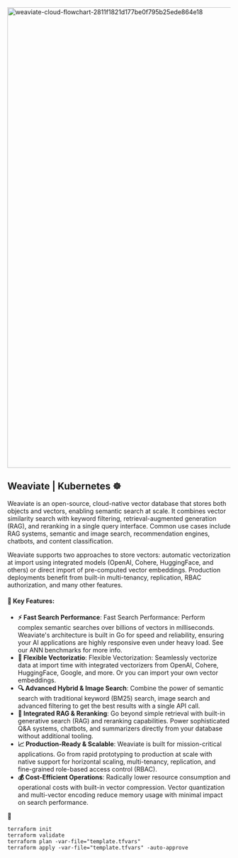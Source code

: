 <img width="2400" height="1040" alt="weaviate-cloud-flowchart-2811f1821d177be0f795b25ede864e18" src="https://github.com/user-attachments/assets/36e0230d-6c4a-4d52-ae5d-d1ed8123b01c" />


## Weaviate | Kubernetes ☸️
Weaviate is an open-source, cloud-native vector database that stores both objects and vectors, enabling semantic search at scale. It combines vector similarity search with keyword filtering, retrieval-augmented generation (RAG), and reranking in a single query interface. Common use cases include RAG systems, semantic and image search, recommendation engines, chatbots, and content classification.

Weaviate supports two approaches to store vectors: automatic vectorization at import using integrated models (OpenAI, Cohere, HuggingFace, and others) or direct import of pre-computed vector embeddings. Production deployments benefit from built-in multi-tenancy, replication, RBAC authorization, and many other features.


#### 🎯 Key Features:

- **⚡ Fast Search Performance**: Fast Search Performance: Perform complex semantic searches over billions of vectors in milliseconds. Weaviate's architecture is built in Go for speed and reliability, ensuring your AI applications are highly responsive even under heavy load. See our ANN benchmarks for more info.
- **🔌 Flexible Vectorizatio**: Flexible Vectorization: Seamlessly vectorize data at import time with integrated vectorizers from OpenAI, Cohere, HuggingFace, Google, and more. Or you can import your own vector embeddings.
- **🔍 Advanced Hybrid & Image Search**: Combine the power of semantic search with traditional keyword (BM25) search, image search and advanced filtering to get the best results with a single API call.
- **🤖 Integrated RAG & Reranking**: Go beyond simple retrieval with built-in generative search (RAG) and reranking capabilities. Power sophisticated Q&A systems, chatbots, and summarizers directly from your database without additional tooling.
- **📈 Production-Ready & Scalable**: Weaviate is built for mission-critical applications. Go from rapid prototyping to production at scale with native support for horizontal scaling, multi-tenancy, replication, and fine-grained role-based access control (RBAC).
- **💰 Cost-Efficient Operations**: Radically lower resource consumption and operational costs with built-in vector compression. Vector quantization and multi-vector encoding reduce memory usage with minimal impact on search performance.


🚀 
```
terraform init
terraform validate
terraform plan -var-file="template.tfvars"
terraform apply -var-file="template.tfvars" -auto-approve
```





